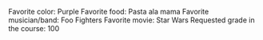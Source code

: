Favorite color: Purple
Favorite food: Pasta ala mama
Favorite musician/band: Foo Fighters
Favorite movie: Star Wars
Requested grade in the course: 100